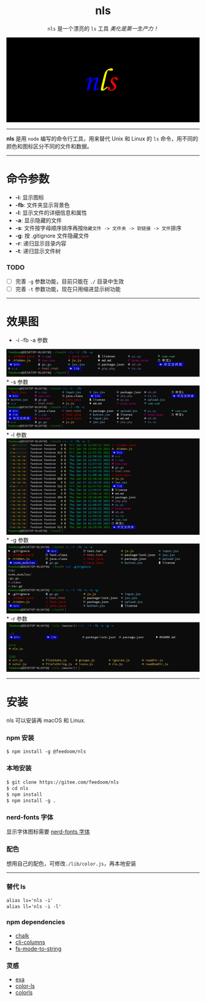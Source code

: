 <div align="center">
<h1>nls</h1>

`nls` 是一个漂亮的 `ls` 工具
*美化是第一生产力！*
</div>

![nls logo](picture/nls_logo.png)

---

**nls** 是用 `node` 编写的命令行工具，用来替代 Unix 和 Linux 的 `ls` 命令，用不同的颜色和图标区分不同的文件和数据。

---

<h1>命令参数</h1>

- **-i**: 显示图标
- **-fb**: 文件夹显示背景色
- **-l**: 显示文件的详细信息和属性
- **-a**: 显示隐藏的文件
- **-s**: 文件按字母顺序排序再按`隐藏文件 -> 文件夹 -> 软链接 -> 文件`排序
- **-g**: 按 .gitignore 文件隐藏文件
- **-r**: 递归显示目录内容
- **-t**: 递归显示文件树


### TODO
- [ ] 完善 `-g` 参数功能，目前只能在 `./` 目录中生效
- [ ] 完善 `-t` 参数功能，现在只用缩进显示树功能

---

<h1>效果图</h1>

* -i -fb -a 参数
<div align="center">
<img src="./picture/nls_fb_a.png">
</div>
* -s 参数
<div align="center">
<img src="./picture/nls_s_i_fb.png">
</div>
* -l 参数
<div align="center">
<img src="./picture/nls_fb_a_l.png">
</div>
* -g 参数
<div align="center">
<img src="./picture/nls_g.png">
</div>
* -r 参数
<div align="center">
<img src="./picture/nls_r.png">
</div>

---

<h1>安装</h1>

nls 可以安装再 macOS 和 Linux.

### npm 安装

    $ npm install -g @feedoom/nls

### 本地安装

    $ git clone https://gitee.com/feedoom/nls
    $ cd nls
    $ npm install
    $ npm install -g .

### nerd-fonts 字体
显示字体图标需要 [nerd-fonts 字体](https://github.com/ryanoasis/nerd-fonts)

### 配色
想用自己的配色，可修改`./lib/color.js`，再本地安装

---

### 替代 ls
```
alias ls='nls -i'
alias ll='nls -i -l'
```

### npm dependencies
* [chalk](https://github.com/chalk/chalk)
* [cli-columns](https://github.com/shannonmoeller/cli-columns)
* [fs-mode-to-string](https://github.com/AndreasPizsa/fs-mode-to-string)

### 灵感
* [exa](https://github.com/ogham/exa)
* [color-ls](https://github.com/monsterkodi/color-ls)
* [colorls](https://github.com/husnulhamidiah/colorls)
